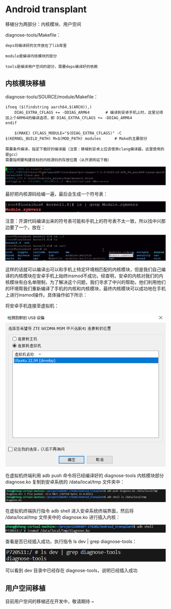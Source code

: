 # Android transplant

移植分为两部分：内核模块、用户空间

diagnose-tools/Makefile：

```
deps将编译好的文件放在了lib库里

module是编译内核模块的部分

tools是编译用户空间的部分，需要deps编译好的依赖
```

## 内核模块移植

diagnose-tools/SOURCE/module/Makefile：

```
ifneq ($(findstring aarch64,$(ARCH)),)
	DIAG_EXTRA_CFLAGS += -DDIAG_ARM64		# 编译到安卓手机上时，这里记得加上个ARM64的编译选项，即 DIAG_EXTRA_CFLAGS += -DDIAG_ARM64
endif

	$(MAKE) CFLAGS_MODULE="$(DIAG_EXTRA_CFLAGS)" -C $(KERNEL_BUILD_PATH) M=$(MOD_PATH) modules		# Make的主要部分
	
需要条件编译，指定下载好的编译器（注意：移植到安卓上应该使用clang编译器，这里使用的是gcc）
需要指明要构建目标的内核源码的存放位置（从开源网站下载）
```

<div align='center'><img src="../images/编译工具和源码路径.png"></div>

最好把内核源码给编一遍，最后会生成一个符号表：

<div align='center'><img src="../images/符号表.png"></div>

注意：开源代码编译出来的符号表可能和手机上的符号表不太一致，所以找中兴那边要了一个，放在：

<div align='center'><img src="../images/中兴符号表.png"></div>

这样的话就可以编译出可以和手机上特定环境相匹配的内核模块，但是我们自己编译的内核模块在安卓手机上始终insmod不成功，经查明，安卓的内核对我们的内核模块有白名单限制，为了解决这个问题，我们寻求了中兴的帮助，他们利用他们的环境帮我们重新编译了手机的内核和内核模块，最终内核模块可以成功地在手机上进行insmod操作。具体操作如下所示：

将安卓手机连接至虚拟机：

<div align='center'><img src="../images/连接至虚拟机.png"></div>

在虚拟机终端利用 adb push 命令将已经编译好的 diagnose-tools 内核模块部分 diagnose.ko 复制到安卓系统的 /data/local/tmp 文件夹中：

<div align='center'><img src="../images/内核模块复制到安卓系统.png"></div>

在虚拟机终端执行指令 adb shell 进入安卓系统终端界面，然后将 /data/local/tmp 文件夹中的 diagnose.ko 进行插入内核：

<div align='center'><img src="../images/进入安卓系统.png"></div>

查看是否已经插入成功，执行指令 ls dev | grep diagnose-tools：

<div align='center'><img src="../images/插入成功.png"></div>

可以看到 dev 目录中已经存在 diagnose-tools，说明已经插入成功

## 用户空间移植

目前用户空间的移植还在开发中，敬请期待 ~

